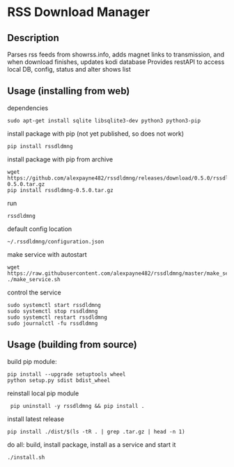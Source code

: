 # RSS Download Manager


## Description

Parses rss feeds from showrss.info, adds magnet links to transmission, and when download finishes, updates kodi database
Provides restAPI to access local DB, config, status and alter shows list


## Usage (installing from web)

dependencies
```
sudo apt-get install sqlite libsqlite3-dev python3 python3-pip
```

install package with pip (not yet published, so does not work)
```
pip install rssdldmng
```

install package with pip from archive
```
wget https://github.com/alexpayne482/rssdldmng/releases/download/0.5.0/rssdldmng-0.5.0.tar.gz
pip install rssdldmng-0.5.0.tar.gz
```

run
```
rssdldmng
```

default config location
```
~/.rssdldmng/configuration.json
```

make service with autostart
```
wget https://raw.githubusercontent.com/alexpayne482/rssdldmng/master/make_service.sh
./make_service.sh
```

control the service
```
sudo systemctl start rssdldmng
sudo systemctl stop rssdldmng
sudo systemctl restart rssdldmng
sudo journalctl -fu rssdldmng
```


## Usage (building from source)

build pip module:
```
pip install --upgrade setuptools wheel
python setup.py sdist bdist_wheel
```

reinstall local pip module
```
 pip uninstall -y rssdldmng && pip install .
```

install latest release
```
pip install ./dist/$(ls -tR . | grep .tar.gz | head -n 1)
```

do all: build, install package, install as a service and start it
```
./install.sh
```
